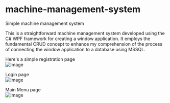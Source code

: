 # machine-management-system
Simple machine management system


This is a straightforward machine management system developed using the C# WPF framework for creating a window application. 
It employs the fundamental CRUD concept to enhance my comprehension of the process of connecting the window application to a database using MSSQL.

Here's a simple registration page 
<br>
![image](https://github.com/zhenhong1001/machine-management-system/assets/60844852/eb730edb-0719-4611-b242-3d00d556d298)

Login page
<br>
![image](https://github.com/zhenhong1001/machine-management-system/assets/60844852/abe40485-57bb-415b-8cc1-b80d8764f162)

Main Menu page
<br>
![image](https://github.com/zhenhong1001/machine-management-system/assets/60844852/4fb55b34-75ab-4894-8299-1871d7d48fa4)

